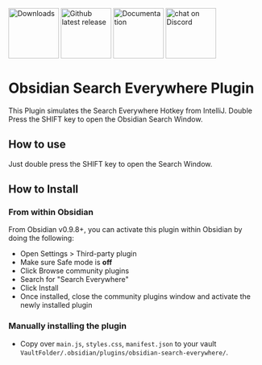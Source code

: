 
<p align="left">
    <a href="https://github.com/HEmile/obsidian-search-on-internet/releases">
        <img src="https://img.shields.io/github/downloads/HEmile/obsidian-search-on-internet/total.svg"
            alt="Downloads" width="100"></a> 
    <a href="https://github.com/HEmile/obsidian-search-on-internet/releases">
        <img src="https://img.shields.io/github/v/release/HEmile/obsidian-search-on-internet"
            alt="Github latest release" width="100"></a>
   <a href="https://publish.obsidian.md/semantic-obsidian/Search+on+Internet+Plugin">
        <img src="https://img.shields.io/badge/docs-Obsidian-blue"
            alt="Documentation" width="100"></a>
    <a href="https://discord.gg/sAmSGpaPgM">
        <img src="https://img.shields.io/discord/794500624163143720?logo=discord"
            alt="chat on Discord" width="100"></a>
</p>

# Obsidian Search Everywhere Plugin

This Plugin simulates the Search Everywhere Hotkey from IntelliJ.
Double Press the SHIFT key to open the Obsidian Search Window. 

## How to use

Just double press the SHIFT key to open the Search Window.

## How to Install

### From within Obsidian

From Obsidian v0.9.8+, you can activate this plugin within Obsidian by doing the following:

- Open Settings > Third-party plugin
- Make sure Safe mode is **off**
- Click Browse community plugins
- Search for "Search Everywhere"
- Click Install
- Once installed, close the community plugins window and activate the newly installed plugin

### Manually installing the plugin

- Copy over `main.js`, `styles.css`, `manifest.json` to your vault `VaultFolder/.obsidian/plugins/obsidian-search-everywhere/`.
